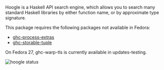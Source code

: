 Hoogle is a Haskell API search engine, which allows you to search many standard
Haskell libraries by either function name, or by approximate type signature.

This package requires the following packages not available in Fedora:

* [ghc-process-extras](../ghc-process-extras)
* [ghc-storable-tuple](../ghc-storable-tuple)

On Fedora 27, ghc-warp-tls is currently available in updates-testing.

![hoogle status](https://copr.fedorainfracloud.org/coprs/dshea/haskell-extras/package/hoogle/status_image/last_build.png)

